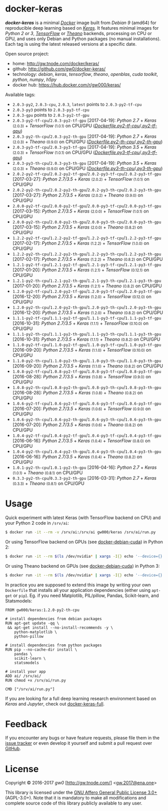 docker-keras
============

***docker-keras*** is a minimal [*Docker*](http://www.docker.com/) image built from *Debian 9* (amd64) for reproducible deep learning based on [*Keras*](http://keras.io/). It features minimal images for *Python 2 or 3*, [*TensorFlow*](http://www.tensorflow.org/) or [*Theano*](http://deeplearning.net/software/theano/) backends, processing on CPU or GPU, and uses only Debian and Python packages (no manual installations). Each tag is using the latest released versions at a specific date.

Open source project:

- <i class="fa fa-fw fa-home"></i> home: <http://gw.tnode.com/docker/keras/>
- <i class="fa fa-fw fa-github-square"></i> github: <http://github.com/gw0/docker-keras/>
- <i class="fa fa-fw fa-laptop"></i> technology: *debian*, *keras*, *tensorflow*, *theano*, *openblas*, *cuda toolkit*, *python*, *numpy*, *h5py*
- <i class="fa fa-fw fa-database"></i> docker hub: <https://hub.docker.com/r/gw000/keras/>

Available tags:

- `2.0.3-py2`, `2.0.3-cpu`, `2.0.3`, `latest` points to `2.0.3-py2-tf-cpu`
- `2.0.3-py3` points to `2.0.3-py3-tf-cpu`
- `2.0.3-gpu` points to `2.0.3-py2-tf-gpu`
- `2.0.3-py2-tf-cpu`/`2.0.3-py2-tf-gpu` [2017-04-19]: *Python 2.7* + *Keras* <small>(2.0.3)</small> + *TensorFlow* <small>(1.0.1)</small> on CPU/GPU ([*Dockerfile.py2-tf-cpu*](http://github.com/gw0/docker-keras/blob/master/Dockerfile.py2-tf-cpu)/[*.py2-tf-gpu*](http://github.com/gw0/docker-keras/blob/master/Dockerfile.py2-tf-gpu))
- `2.0.3-py2-th-cpu`/`2.0.3-py2-th-gpu` [2017-04-19]: *Python 2.7* + *Keras* <small>(2.0.3)</small> + *Theano* <small>(0.9.0)</small> on CPU/GPU ([*Dockerfile.py2-th-cpu*](http://github.com/gw0/docker-keras/blob/master/Dockerfile.py2-th-cpu)/[*.py2-th-gpu*](http://github.com/gw0/docker-keras/blob/master/Dockerfile.py2-th-gpu))
- `2.0.3-py3-tf-cpu`/`2.0.3-py3-tf-gpu` [2017-04-19]: *Python 3.5* + *Keras* <small>(2.0.3)</small> + *TensorFlow* <small>(1.0.1)</small> on CPU/GPU ([*Dockerfile.py3-tf-cpu*](http://github.com/gw0/docker-keras/blob/master/Dockerfile.py3-tf-cpu)/[*.py3-tf-gpu*](http://github.com/gw0/docker-keras/blob/master/Dockerfile.py3-tf-gpu))
- `2.0.3-py3-th-cpu`/`2.0.3-py3-th-gpu` [2017-04-19]: *Python 3.5* + *Keras* <small>(2.0.3)</small> + *Theano* <small>(0.9.0)</small> on CPU/GPU ([*Dockerfile.py3-th-cpu*](http://github.com/gw0/docker-keras/blob/master/Dockerfile.py3-th-cpu)/[*.py3-th-gpu*](http://github.com/gw0/docker-keras/blob/master/Dockerfile.py3-th-gpu))
- `2.0.2-py2-tf-cpu`/`2.0.2-py2-tf-gpu`/`2.0.2-py3-tf-cpu`/`2.0.2-py3-tf-gpu` [2017-03-27]: *Python 2.7/3.5* + *Keras* <small>(2.0.2)</small> + *TensorFlow* <small>(1.0.1)</small> on CPU/GPU
- `2.0.2-py2-th-cpu`/`2.0.2-py2-th-gpu`/`2.0.2-py3-th-cpu`/`2.0.2-py3-th-gpu` [2017-03-27]: *Python 2.7/3.5* + *Keras* <small>(2.0.2)</small> + *Theano* <small>(0.9.0)</small> on CPU/GPU
- `2.0.0-py2-tf-cpu`/`2.0.0-py2-tf-gpu`/`2.0.0-py3-tf-cpu`/`2.0.0-py3-tf-gpu` [2017-03-15]: *Python 2.7/3.5* + *Keras* <small>(2.0.0)</small> + *TensorFlow* <small>(1.0.1)</small> on CPU/GPU
- `2.0.0-py2-th-cpu`/`2.0.0-py2-th-gpu`/`2.0.0-py3-th-cpu`/`2.0.0-py3-th-gpu` [2017-03-15]: *Python 2.7/3.5* + *Keras* <small>(2.0.0)</small> + *Theano* <small>(0.8.2)</small> on CPU/GPU
- `1.2.2-py2-tf-cpu`/`1.2.2-py2-tf-gpu`/`1.2.2-py3-tf-cpu`/`1.2.2-py3-tf-gpu` [2017-02-17]: *Python 2.7/3.5* + *Keras* <small>(1.2.2)</small> + *TensorFlow* <small>(1.0.0)</small> on CPU/GPU
- `1.2.2-py2-th-cpu`/`1.2.2-py2-th-gpu`/`1.2.2-py3-th-cpu`/`1.2.2-py3-th-gpu` [2017-02-17]: *Python 2.7/3.5* + *Keras* <small>(1.2.2)</small> + *Theano* <small>(0.8.2)</small> on CPU/GPU
- `1.2.1-py2-tf-cpu`/`1.2.1-py2-tf-gpu`/`1.2.1-py3-tf-cpu`/`1.2.1-py3-tf-gpu` [2017-01-20]: *Python 2.7/3.5* + *Keras* <small>(1.2.1)</small> + *TensorFlow* <small>(0.12.1)</small> on CPU/GPU
- `1.2.1-py2-th-cpu`/`1.2.1-py2-th-gpu`/`1.2.1-py3-th-cpu`/`1.2.1-py3-th-gpu` [2017-01-20]: *Python 2.7/3.5* + *Keras* <small>(1.2.1)</small> + *Theano* <small>(0.8.2)</small> on CPU/GPU
- `1.2.0-py2-tf-cpu`/`1.2.0-py2-tf-gpu`/`1.2.0-py3-tf-cpu`/`1.2.0-py3-tf-gpu` [2016-12-20]: *Python 2.7/3.5* + *Keras* <small>(1.2.0)</small> + *TensorFlow* <small>(0.12.0)</small> on CPU/GPU
- `1.2.0-py2-th-cpu`/`1.2.0-py2-th-gpu`/`1.2.0-py3-th-cpu`/`1.2.0-py3-th-gpu` [2016-12-20]: *Python 2.7/3.5* + *Keras* <small>(1.2.0)</small> + *Theano* <small>(0.8.2)</small> on CPU/GPU
- `1.1.1-py2-tf-cpu`/`1.1.1-py2-tf-gpu`/`1.1.1-py3-tf-cpu`/`1.1.1-py3-tf-gpu` [2016-10-31]: *Python 2.7/3.5* + *Keras* <small>(1.1.1)</small> + *TensorFlow* <small>(0.10.0)</small> on CPU/GPU
- `1.1.1-py2-th-cpu`/`1.1.1-py2-th-gpu`/`1.1.1-py3-th-cpu`/`1.1.1-py3-th-gpu` [2016-10-31]: *Python 2.7/3.5* + *Keras* <small>(1.1.1)</small> + *Theano* <small>(0.8.2)</small> on CPU/GPU
- `1.1.0-py2-tf-cpu`/`1.1.0-py2-tf-gpu`/`1.1.0-py3-tf-cpu`/`1.1.0-py3-tf-gpu` [2016-09-20]: *Python 2.7/3.5* + *Keras* <small>(1.1.0)</small> + *TensorFlow* <small>(0.10.0)</small> on CPU/GPU
- `1.1.0-py2-th-cpu`/`1.1.0-py2-th-gpu`/`1.1.0-py3-th-cpu`/`1.1.0-py3-th-gpu` [2016-09-20]: *Python 2.7/3.5* + *Keras* <small>(1.1.0)</small> + *Theano* <small>(0.8.2)</small> on CPU/GPU
- `1.0.8-py2-tf-cpu`/`1.0.8-py2-tf-gpu`/`1.0.8-py3-tf-cpu`/`1.0.8-py3-tf-gpu` [2016-08-28]: *Python 2.7/3.5* + *Keras* <small>(1.0.8)</small> + *TensorFlow* <small>(0.9.0)</small> on CPU/GPU
- `1.0.8-py2-th-cpu`/`1.0.8-py2-th-gpu`/`1.0.8-py3-th-cpu`/`1.0.8-py3-th-gpu` [2016-08-28]: *Python 2.7/3.5* + *Keras* <small>(1.0.8)</small> + *Theano* <small>(0.8.2)</small> on CPU/GPU
- `1.0.6-py2-tf-cpu`/`1.0.6-py2-tf-gpu`/`1.0.6-py3-tf-cpu`/`1.0.6-py3-tf-gpu` [2016-07-20]: *Python 2.7/3.5* + *Keras* <small>(1.0.6)</small> + *TensorFlow* <small>(0.9.0)</small> on CPU/GPU
- `1.0.6-py2-th-cpu`/`1.0.6-py2-th-gpu`/`1.0.6-py3-th-cpu`/`1.0.6-py3-th-gpu` [2016-07-20]: *Python 2.7/3.5* + *Keras* <small>(1.0.6)</small> + *Theano* <small>(0.8.2)</small> on CPU/GPU
- `1.0.4-py2-tf-cpu`/`1.0.4-py2-tf-gpu`/`1.0.4-py3-tf-cpu`/`1.0.4-py3-tf-gpu` [2016-06-16]: *Python 2.7/3.5* + *Keras* <small>(1.0.4)</small> + *TensorFlow* <small>(0.8.0)</small> on CPU/GPU
- `1.0.4-py2-th-cpu`/`1.0.4-py2-th-gpu`/`1.0.4-py3-th-cpu`/`1.0.4-py3-th-gpu` [2016-06-16]: *Python 2.7/3.5* + *Keras* <small>(1.0.4)</small> + *Theano* <small>(0.8.2)</small> on CPU/GPU
- `1.0.1-py2-th-cpu`/`1.0.1-py2-th-gpu` [2016-04-16]: *Python 2.7* + *Keras* <small>(1.0.1)</small> + *Theano* <small>(0.8.1)</small> on CPU/GPU
- `0.3.3-py2-th-cpu`/`0.3.3-py2-th-gpu` [2016-03-31]: *Python 2.7* + *Keras* <small>(0.3.3)</small> + *Theano* <small>(0.8.1)</small> on CPU/GPU


Usage
=====

Quick experiment with latest Keras (with TensorFlow backend on CPU) and your Python 2 code in `/srv/ai`:

```bash
$ docker run -it --rm -v /srv/ai:/srv/ai gw000/keras /srv/ai/run.py
```

Or using TensorFlow backend on GPUs (see [docker-debian-cuda](http://gw.tnode.com/docker/debian-cuda/)) in Python 2:

```bash
$ docker run -it --rm $(ls /dev/nvidia* | xargs -I{} echo '--device={}') -v /srv/ai:/srv/ai gw000/keras:1.2.0-py2-tf-gpu /srv/ai/run.py
```

Or using Theano backend on GPUs (see [docker-debian-cuda](http://gw.tnode.com/docker/debian-cuda/)) in Python 3:

```bash
$ docker run -it --rm $(ls /dev/nvidia* | xargs -I{} echo '--device={}') -v /srv/ai:/srv/ai gw000/keras:1.2.0-py3-th-gpu /srv/ai/run.py
```

In practice you are supposed to extend this image by writing your own `Dockerfile` that installs all your application dependencies (either using `apt-get` or `pip`). Eg. if you need Matplotlib, PIL/pillow, Pandas, Scikit-learn, and Statsmodels:

```
FROM gw000/keras:1.2.0-py2-th-cpu

# install dependencies from debian packages
RUN apt-get update -qq \
 && apt-get install --no-install-recommends -y \
    python-matplotlib \
    python-pillow

# install dependencies from python packages
RUN pip --no-cache-dir install \
    pandas \
    scikit-learn \
    statsmodels

# install your app
ADD ai/ /srv/ai/
RUN chmod +x /srv/ai/run.py

CMD ["/srv/ai/run.py"]
```

If you are looking for a full deep learning research environment based on *Keras* and *Jupyter*, check out [docker-keras-full](http://gw.tnode.com/docker/keras-full/).


Feedback
========

If you encounter any bugs or have feature requests, please file them in the [issue tracker](http://github.com/gw0/docker-keras/issues/) or even develop it yourself and submit a pull request over [GitHub](http://github.com/gw0/docker-keras/).


License
=======

Copyright &copy; 2016-2017 *gw0* [<http://gw.tnode.com/>] &lt;<gw.2017@ena.one>&gt;

This library is licensed under the [GNU Affero General Public License 3.0+](LICENSE_AGPL-3.0.txt) (AGPL-3.0+). Note that it is mandatory to make all modifications and complete source code of this library publicly available to any user.
